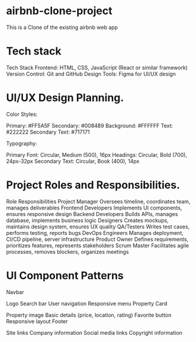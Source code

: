 # airbnb-clone-project
This is a Clone of the existing airbnb web app 

# Tech stack
Tech Stack
Frontend: HTML, CSS, JavaScript (React or similar framework)
Version Control: Git and GitHub
Design Tools: Figma for UI/UX design

# UI/UX Design Planning.


Color Styles:

Primary: #FF5A5F
Secondary: #008489
Background: #FFFFFF
Text: #222222
Secondary Text: #717171

Typography:

Primary Font: Circular, Medium (500), 16px
Headings: Circular, Bold (700), 24px-32px
Secondary Text: Circular, Book (400), 14px

# Project Roles and Responsibilities.
Role	Responsibilities
Project Manager	Oversees timeline, coordinates team, manages deliverables
Frontend Developers	Implements UI components, ensures responsive design
Backend Developers	Builds APIs, manages database, implements business logic
Designers	Creates mockups, maintains design system, ensures UX quality
QA/Testers	Writes test cases, performs testing, reports bugs
DevOps Engineers	Manages deployment, CI/CD pipeline, server infrastructure
Product Owner	Defines requirements, prioritizes features, represents stakeholders
Scrum Master	Facilitates agile processes, removes blockers, organizes meetings

# UI Component Patterns
Navbar

Logo
Search bar
User navigation
Responsive menu
Property Card

Property image
Basic details (price, location, rating)
Favorite button
Responsive layout
Footer

Site links
Company information
Social media links
Copyright information
